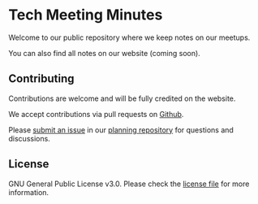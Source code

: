 # Tech Meeting Minutes

Welcome to our public repository where we keep notes on our meetups.

You can also find all notes on our website (coming soon).

## Contributing

Contributions are welcome and will be fully credited on the website.

We accept contributions via pull requests on [Github](https://github.com/wp-berlin/tech-meeting-minutes).

Please [submit an issue](https://github.com/wp-berlin/planung/issues/new) in our [planning repository](https://github.com/wp-berlin/planung) for questions and discussions.

## License

GNU General Public License v3.0. Please check the [license file](https://github.com/wp-berlin/tech-meeting-minutes/blob/master/LICENSE) for more information.
